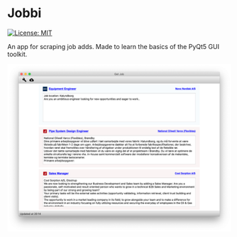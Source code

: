 Jobbi
======
[![License: MIT](https://img.shields.io/badge/License-MIT-green.svg)](https://github.com/SV3A/Jobbi/blob/master/LICENSE)

An app for scraping job adds. Made to learn the basics of the PyQt5 GUI toolkit.

![user interface](ui.png)
